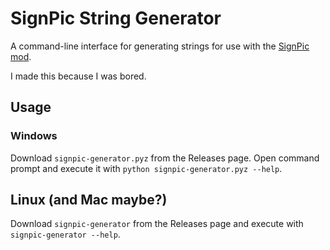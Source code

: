 # SignPic String Generator

A command-line interface for generating strings for use with the [SignPic mod](https://ftb.fandom.com/wiki/SignPic).

I made this because I was bored.

## Usage
### Windows

Download `signpic-generator.pyz` from the Releases page. Open command prompt and execute it with `python signpic-generator.pyz --help`.

## Linux (and Mac maybe?)

Download `signpic-generator` from the Releases page and execute with `signpic-generator --help`.
